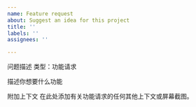 ```yaml
---
name: Feature request
about: Suggest an idea for this project
title: ''
labels: ''
assignees: ''

---
```


问题描述
类型：功能请求


描述你想要什么功能


附加上下文
在此处添加有关功能请求的任何其他上下文或屏幕截图。
